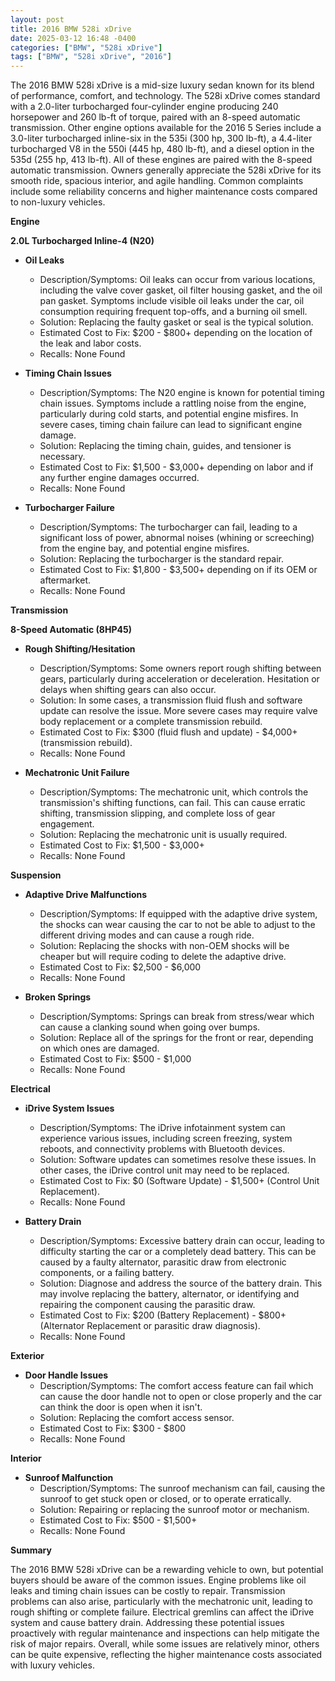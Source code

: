 ```yaml
---
layout: post
title: 2016 BMW 528i xDrive
date: 2025-03-12 16:48 -0400
categories: ["BMW", "528i xDrive"]
tags: ["BMW", "528i xDrive", "2016"]
---
```

The 2016 BMW 528i xDrive is a mid-size luxury sedan known for its blend of performance, comfort, and technology. The 528i xDrive comes standard with a 2.0-liter turbocharged four-cylinder engine producing 240 horsepower and 260 lb-ft of torque, paired with an 8-speed automatic transmission. Other engine options available for the 2016 5 Series include a 3.0-liter turbocharged inline-six in the 535i (300 hp, 300 lb-ft), a 4.4-liter turbocharged V8 in the 550i (445 hp, 480 lb-ft), and a diesel option in the 535d (255 hp, 413 lb-ft). All of these engines are paired with the 8-speed automatic transmission. Owners generally appreciate the 528i xDrive for its smooth ride, spacious interior, and agile handling. Common complaints include some reliability concerns and higher maintenance costs compared to non-luxury vehicles.

**Engine**

**2.0L Turbocharged Inline-4 (N20)**

*   **Oil Leaks**
    *   Description/Symptoms: Oil leaks can occur from various locations, including the valve cover gasket, oil filter housing gasket, and the oil pan gasket. Symptoms include visible oil leaks under the car, oil consumption requiring frequent top-offs, and a burning oil smell.
    *   Solution: Replacing the faulty gasket or seal is the typical solution.
    *   Estimated Cost to Fix: $200 - $800+ depending on the location of the leak and labor costs.
    *   Recalls: None Found

*   **Timing Chain Issues**
    *   Description/Symptoms: The N20 engine is known for potential timing chain issues. Symptoms include a rattling noise from the engine, particularly during cold starts, and potential engine misfires. In severe cases, timing chain failure can lead to significant engine damage.
    *   Solution: Replacing the timing chain, guides, and tensioner is necessary.
    *   Estimated Cost to Fix: $1,500 - $3,000+ depending on labor and if any further engine damages occurred.
    *   Recalls: None Found

*   **Turbocharger Failure**
    *   Description/Symptoms: The turbocharger can fail, leading to a significant loss of power, abnormal noises (whining or screeching) from the engine bay, and potential engine misfires.
    *   Solution: Replacing the turbocharger is the standard repair.
    *   Estimated Cost to Fix: $1,800 - $3,500+ depending on if its OEM or aftermarket.
    *   Recalls: None Found

**Transmission**

**8-Speed Automatic (8HP45)**

*   **Rough Shifting/Hesitation**
    *   Description/Symptoms: Some owners report rough shifting between gears, particularly during acceleration or deceleration. Hesitation or delays when shifting gears can also occur.
    *   Solution: In some cases, a transmission fluid flush and software update can resolve the issue. More severe cases may require valve body replacement or a complete transmission rebuild.
    *   Estimated Cost to Fix: $300 (fluid flush and update) - $4,000+ (transmission rebuild).
    *   Recalls: None Found

*   **Mechatronic Unit Failure**
    *   Description/Symptoms: The mechatronic unit, which controls the transmission's shifting functions, can fail. This can cause erratic shifting, transmission slipping, and complete loss of gear engagement.
    *   Solution: Replacing the mechatronic unit is usually required.
    *   Estimated Cost to Fix: $1,500 - $3,000+
    *   Recalls: None Found

**Suspension**

*   **Adaptive Drive Malfunctions**
    *   Description/Symptoms: If equipped with the adaptive drive system, the shocks can wear causing the car to not be able to adjust to the different driving modes and can cause a rough ride.
    *   Solution: Replacing the shocks with non-OEM shocks will be cheaper but will require coding to delete the adaptive drive.
    *   Estimated Cost to Fix: $2,500 - $6,000
    *   Recalls: None Found

*   **Broken Springs**
    *   Description/Symptoms: Springs can break from stress/wear which can cause a clanking sound when going over bumps.
    *   Solution: Replace all of the springs for the front or rear, depending on which ones are damaged.
    *   Estimated Cost to Fix: $500 - $1,000
    *   Recalls: None Found

**Electrical**

*   **iDrive System Issues**
    *   Description/Symptoms: The iDrive infotainment system can experience various issues, including screen freezing, system reboots, and connectivity problems with Bluetooth devices.
    *   Solution: Software updates can sometimes resolve these issues. In other cases, the iDrive control unit may need to be replaced.
    *   Estimated Cost to Fix: $0 (Software Update) - $1,500+ (Control Unit Replacement).
    *   Recalls: None Found

*   **Battery Drain**
    *   Description/Symptoms: Excessive battery drain can occur, leading to difficulty starting the car or a completely dead battery. This can be caused by a faulty alternator, parasitic draw from electronic components, or a failing battery.
    *   Solution: Diagnose and address the source of the battery drain. This may involve replacing the battery, alternator, or identifying and repairing the component causing the parasitic draw.
    *   Estimated Cost to Fix: $200 (Battery Replacement) - $800+ (Alternator Replacement or parasitic draw diagnosis).
    *   Recalls: None Found

**Exterior**

*   **Door Handle Issues**
    *   Description/Symptoms: The comfort access feature can fail which can cause the door handle not to open or close properly and the car can think the door is open when it isn't.
    *   Solution: Replacing the comfort access sensor.
    *   Estimated Cost to Fix: $300 - $800
    *   Recalls: None Found

**Interior**

*   **Sunroof Malfunction**
    * Description/Symptoms: The sunroof mechanism can fail, causing the sunroof to get stuck open or closed, or to operate erratically.
    * Solution: Repairing or replacing the sunroof motor or mechanism.
    * Estimated Cost to Fix: $500 - $1,500+
    * Recalls: None Found

**Summary**

The 2016 BMW 528i xDrive can be a rewarding vehicle to own, but potential buyers should be aware of the common issues. Engine problems like oil leaks and timing chain issues can be costly to repair. Transmission problems can also arise, particularly with the mechatronic unit, leading to rough shifting or complete failure. Electrical gremlins can affect the iDrive system and cause battery drain. Addressing these potential issues proactively with regular maintenance and inspections can help mitigate the risk of major repairs. Overall, while some issues are relatively minor, others can be quite expensive, reflecting the higher maintenance costs associated with luxury vehicles.

